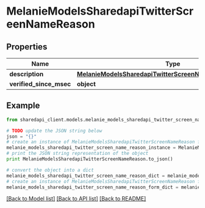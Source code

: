 # MelanieModelsSharedapiTwitterScreenNameReason


## Properties
Name | Type | Description | Notes
------------ | ------------- | ------------- | -------------
**description** | [**MelanieModelsSharedapiTwitterScreenNameReasonDescription**](MelanieModelsSharedapiTwitterScreenNameReasonDescription.md) |  | [optional] 
**verified_since_msec** | **object** |  | [optional] 

## Example

```python
from sharedapi_client.models.melanie_models_sharedapi_twitter_screen_name_reason import MelanieModelsSharedapiTwitterScreenNameReason

# TODO update the JSON string below
json = "{}"
# create an instance of MelanieModelsSharedapiTwitterScreenNameReason from a JSON string
melanie_models_sharedapi_twitter_screen_name_reason_instance = MelanieModelsSharedapiTwitterScreenNameReason.from_json(json)
# print the JSON string representation of the object
print MelanieModelsSharedapiTwitterScreenNameReason.to_json()

# convert the object into a dict
melanie_models_sharedapi_twitter_screen_name_reason_dict = melanie_models_sharedapi_twitter_screen_name_reason_instance.to_dict()
# create an instance of MelanieModelsSharedapiTwitterScreenNameReason from a dict
melanie_models_sharedapi_twitter_screen_name_reason_form_dict = melanie_models_sharedapi_twitter_screen_name_reason.from_dict(melanie_models_sharedapi_twitter_screen_name_reason_dict)
```
[[Back to Model list]](../README.md#documentation-for-models) [[Back to API list]](../README.md#documentation-for-api-endpoints) [[Back to README]](../README.md)


